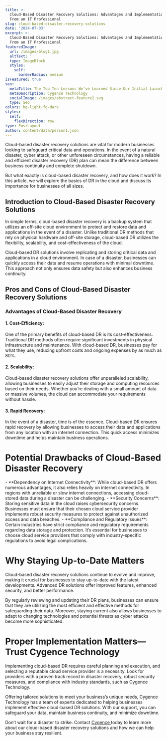 ```yaml
---
title: >-
  Cloud-Based Disaster Recovery Solutions: Advantages and Implementation Tips
  From an IT Professional
slug: cloud-based-disaster-recovery-solutions
date: '2024-07-03'
excerpt: >-
  Cloud-Based Disaster Recovery Solutions: Advantages and Implementation Tips
  From an IT Professional
featuredImage:
  url: /images/blog1.jpg
  altText: ''
  type: ImageBlock
  styles:
    self:
      borderRadius: medium
isFeatured: true
seo:
  metaTitle: The Top Ten Lessons We’ve Learned Since Our Initial Launch
  metaDescription: Cygence Technology
  socialImage: /images/abstract-feature2.svg
  type: Seo
colors: bg-light-fg-dark
styles:
  self:
    flexDirection: row
type: PostLayout
author: content/data/person1.json
---
```

Cloud-based disaster recovery solutions are vital for modern businesses looking to safeguard critical data and operations. In the event of a natural disaster, cyber attack, or other unforeseen circumstances, having a reliable and efficient disaster recovery (DR) plan can mean the difference between business continuity and complete shutdown.

But what exactly is cloud-based disaster recovery, and how does it work? In this article, we will explore the basics of DR in the cloud and discuss its importance for businesses of all sizes.

## Introduction to Cloud-Based Disaster Recovery Solutions

In simple terms, cloud-based disaster recovery is a backup system that utilizes an off-site cloud environment to protect and restore data and applications in the event of a disaster. Unlike traditional DR methods that rely on physical hardware and off-site storage, cloud-based DR utilizes the flexibility, scalability, and cost-effectiveness of the cloud.

Cloud-based DR solutions involve replicating and storing critical data and applications in a cloud environment. In case of a disaster, businesses can quickly access their data and resume operations with minimal downtime. This approach not only ensures data safety but also enhances business continuity.

## Pros and Cons of Cloud-Based Disaster Recovery Solutions

### Advantages of Cloud-Based Disaster Recovery

#### 1. Cost-Efficiency:

One of the primary benefits of cloud-based DR is its cost-effectiveness. Traditional DR methods often require significant investments in physical infrastructure and maintenance. With cloud-based DR, businesses pay for what they use, reducing upfront costs and ongoing expenses by as much as 80%.

#### 2. Scalability:

Cloud-based disaster recovery solutions offer unparalleled scalability, allowing businesses to easily adjust their storage and computing resources based on their needs. Whether you’re dealing with a small amount of data or massive volumes, the cloud can accommodate your requirements without hassle.

#### 3. Rapid Recovery:

In the event of a disaster, time is of the essence. Cloud-based DR ensures rapid recovery by allowing businesses to access their data and applications from any location with an internet connection. This quick access minimizes downtime and helps maintain business operations.

# Potential Drawbacks of Cloud-Based Disaster Recovery

\- \*\*Dependency on Internet Connectivity\*\*: While cloud-based DR offers numerous advantages, it also relies heavily on internet connectivity. In regions with unreliable or slow internet connections, accessing cloud-stored data during a disaster can be challenging.
\- \*\*Security Concerns\*\*: Storing sensitive data in the cloud raises cybersecurity concerns. Businesses must ensure that their chosen cloud service provider implements robust security measures to protect against unauthorized access and data breaches.
\- \*\*Compliance and Regulatory Issues\*\*: Certain industries have strict compliance and regulatory requirements regarding data storage and protection. It’s essential for businesses to choose cloud service providers that comply with industry-specific regulations to avoid legal complications.

# Why Staying Up-to-Date Matters

Cloud-based disaster recovery solutions continue to evolve and improve, making it crucial for businesses to stay up-to-date with the latest developments. Advanced DR solutions offer improved features, enhanced security, and better performance.

By regularly reviewing and updating their DR plans, businesses can ensure that they are utilizing the most efficient and effective methods for safeguarding their data. Moreover, staying current also allows businesses to adapt to changing technologies and potential threats as cyber attacks become more sophisticated.

# Proper Implementation Matters—Trust Cygence Technology

Implementing cloud-based DR requires careful planning and execution, and selecting a reputable cloud service provider is a necessity. Look for providers with a proven track record in disaster recovery, robust security measures, and compliance with industry standards, such as Cygence Technology.

Offering tailored solutions to meet your business’s unique needs, Cygence Technology has a team of experts dedicated to helping businesses implement effective cloud-based DR solutions. With our support, you can safeguard your data, maintain business continuity, and minimize downtime.

Don’t wait for a disaster to strike. Contact [Cygence ](https://www.cygencetech.com/contact)today to learn more about our cloud-based disaster recovery solutions and how we can help your business stay resilient.
